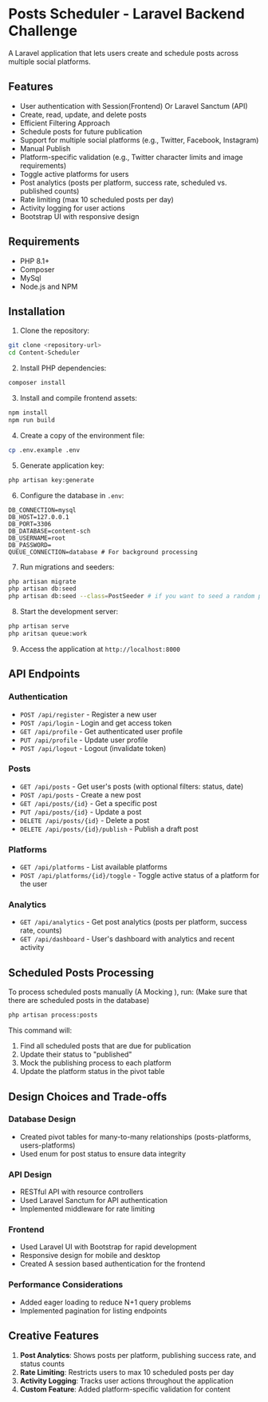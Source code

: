 # Posts Scheduler - Laravel Backend Challenge

A Laravel application that lets users create and schedule posts across multiple social platforms.

## Features

- User authentication with Session(Frontend) Or Laravel Sanctum (API)
- Create, read, update, and delete posts
- Efficient Filtering Approach
- Schedule posts for future publication
- Support for multiple social platforms (e.g., Twitter, Facebook, Instagram)
- Manual Publish
- Platform-specific validation (e.g., Twitter character limits and image requirements)
- Toggle active platforms for users
- Post analytics (posts per platform, success rate, scheduled vs. published counts)
- Rate limiting (max 10 scheduled posts per day)
- Activity logging for user actions
- Bootstrap UI with responsive design

## Requirements

- PHP 8.1+
- Composer
- MySql
- Node.js and NPM

## Installation

1. Clone the repository:
```bash
git clone <repository-url>
cd Content-Scheduler
```

2. Install PHP dependencies:
```bash
composer install
```

3. Install and compile frontend assets:
```bash
npm install
npm run build
```

4. Create a copy of the environment file:
```bash
cp .env.example .env
```

5. Generate application key:
```bash
php artisan key:generate
```

6. Configure the database in `.env`:
```
DB_CONNECTION=mysql
DB_HOST=127.0.0.1
DB_PORT=3306
DB_DATABASE=content-sch
DB_USERNAME=root
DB_PASSWORD=
QUEUE_CONNECTION=database # For background processing
```
7. Run migrations and seeders:
```bash
php artisan migrate
php artisan db:seed
php artisan db:seed --class=PostSeeder # if you want to seed a random posts 
```

8. Start the development server:
```bash
php artisan serve
php aritsan queue:work
```
9. Access the application at `http://localhost:8000`

## API Endpoints

### Authentication

- `POST /api/register` - Register a new user
- `POST /api/login` - Login and get access token
- `GET /api/profile` - Get authenticated user profile
- `PUT /api/profile` - Update user profile
- `POST /api/logout` - Logout (invalidate token)

### Posts

- `GET /api/posts` - Get user's posts (with optional filters: status, date)
- `POST /api/posts` - Create a new post
- `GET /api/posts/{id}` - Get a specific post
- `PUT /api/posts/{id}` - Update a post
- `DELETE /api/posts/{id}` - Delete a post
- `DELETE /api/posts/{id}/publish` - Publish a draft post

### Platforms

- `GET /api/platforms` - List available platforms
- `POST /api/platforms/{id}/toggle` - Toggle active status of a platform for the user

### Analytics

- `GET /api/analytics` - Get post analytics (posts per platform, success rate, counts)
- `GET /api/dashboard` - User's dashboard with analytics and recent activity

## Scheduled Posts Processing

To process scheduled posts manually (A Mocking ), run: (Make sure that there are scheduled posts in the database)

```bash
php artisan process:posts
```

This command will:
1. Find all scheduled posts that are due for publication
2. Update their status to "published"
3. Mock the publishing process to each platform
4. Update the platform status in the pivot table

## Design Choices and Trade-offs

### Database Design

- Created pivot tables for many-to-many relationships (posts-platforms, users-platforms)
- Used enum for post status to ensure data integrity

### API Design

- RESTful API with resource controllers
- Used Laravel Sanctum for API authentication
- Implemented middleware for rate limiting

### Frontend

- Used Laravel UI with Bootstrap for rapid development
- Responsive design for mobile and desktop
- Created A session based authentication for the frontend 

### Performance Considerations

- Added eager loading to reduce N+1 query problems
- Implemented pagination for listing endpoints

## Creative Features

1. **Post Analytics**: Shows posts per platform, publishing success rate, and status counts
2. **Rate Limiting**: Restricts users to max 10 scheduled posts per day
3. **Activity Logging**: Tracks user actions throughout the application
4. **Custom Feature**: Added platform-specific validation for content

